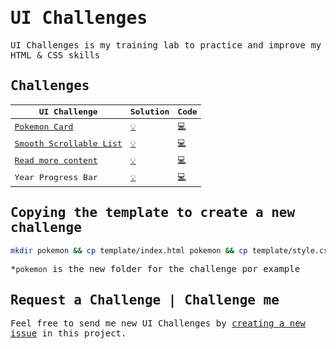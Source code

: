 <samp>

# UI Challenges

UI Challenges is my training lab to practice and improve my HTML & CSS skills

## Challenges

| UI Challenge                                                        | Solution                                                                                    | Code                                   |
| ------------------------------------------------------------------- | ------------------------------------------------------------------------------------------- | -------------------------------------- |
| [Pokemon Card](https://dribbble.com/shots/4619445-Charmeleon)       | [:bulb:](https://imteekay.github.io/crafting-frontend/ui-challenges/pokemon-card)           | [:computer:](./pokemon-card)           |
| [Smooth Scrollable List](https://css-tricks.com/css-only-carousel/) | [:bulb:](https://imteekay.github.io/crafting-frontend/ui-challenges/smooth-scrollable-list) | [:computer:](./smooth-scrollable-list) |
| [Read more content](https://www.youtube.com/watch?v=kQW-MXriUIU)    | [:bulb:](https://imteekay.github.io/crafting-frontend/ui-challenges/read-more)              | [:computer:](./read-more)              |
| Year Progress Bar                                                   | [:bulb:](https://imteekay.github.io/crafting-frontend/ui-challenges/year-progress-bar)      | [:computer:](./year-progress-bar)      |

## Copying the template to create a new challenge

```bash
mkdir pokemon && cp template/index.html pokemon && cp template/style.css pokemon
```

\*`pokemon` is the new folder for the challenge por example

## Request a Challenge | Challenge me

Feel free to send me new UI Challenges by [creating a new issue](https://github.com/imteekay/ui-challenges/issues/new) in this project.

</samp>
